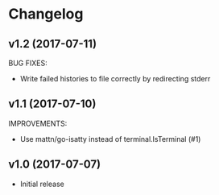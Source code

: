 # Changelog

## v1.2 (2017-07-11)

BUG FIXES:

* Write failed histories to file correctly by redirecting stderr

## v1.1 (2017-07-10)

IMPROVEMENTS:

* Use mattn/go-isatty instead of terminal.IsTerminal (#1)

## v1.0 (2017-07-07)

* Initial release

